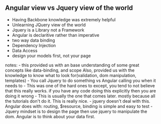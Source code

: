 ## Angular view vs Jquery view of the world
- Having Backbone knowledge was extremely helpful
- Unlearning JQuery view of the world
- Jquery is a Library not a Framework
- Angular is declaritive rather than imperative
- two way data binding
- Dependency Injection
- Data Access
- design your models first, not your page


notes:
	- this provided us with an base understanding of some great concepts like data-binding, and scope 
		Also, provided us with the knowledge to know what to look for(validation, dom manipulation, templates)
	- You call Jquery to do something vs Angular calling you when it needs to
	- This was one of the hard ones to except, you tend to not believe that this really works. 
		if you have any code doing this explicitly then you are doing it wrong
	- This is usually the one that comes later. mostly because all the tutorials don't do it. This is really nice.
	- jquery doesn't deal with this. Angular does with: routing, $resource, binding is simple and easy to test
	- Jquery mindset is to design the page then use jquery to manipulate the dom. Angular is to think about your data first.


